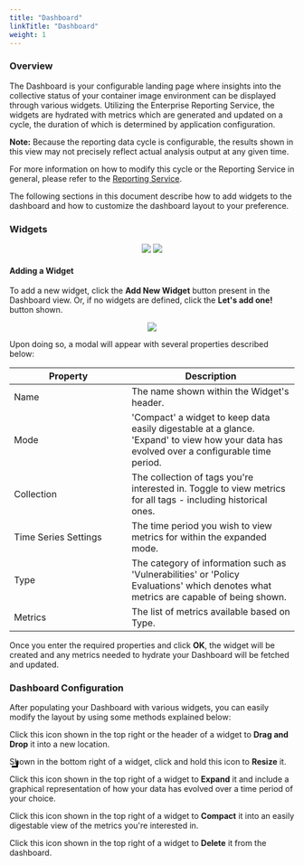 ```yaml
---
title: "Dashboard"
linkTitle: "Dashboard"
weight: 1
---
```


<style>
  table td:first-child {
    min-width: 12rem;
  }
  img.img_medium {
    max-width: 35rem !important;
  }
  img.img_small {
    max-width: 25rem !important;
  }
  img.img_mini {
    max-width: 2rem !important;
  }
  div.centered {
    text-align: center;
  }
  span.resize-wrapper {
    position: relative;
    top: 8px;
    left: 4px;
  }
  span.resize-icon::after {
    content: "";
    position: absolute;
    width: 8px;
    height: 8px;
    border-right: 3px solid black;
    border-bottom: 3px solid black;
  }
</style>

### Overview

The Dashboard is your configurable landing page where insights into the collective status of your container image environment can be displayed through various widgets. Utilizing the Enterprise Reporting Service, the widgets are hydrated with metrics which are generated and updated on a cycle, the duration of which is determined by application configuration.

**Note:** Because the reporting data cycle is configurable, the results shown in this view may not precisely reflect actual analysis output at any given time.

For more information on how to modify this cycle or the Reporting Service in general, please refer to the [Reporting Service](/docs/using/ui_usage/dashboard).

The following sections in this document describe how to add widgets to the dashboard and how to customize the dashboard layout to your preference.

### Widgets

<div class="centered">
  <img class="img_small" src="/WidgetVulnerabilities.png" />
  <img class="img_small" src="/WidgetPolicyEvaluations.png" />
</div>

#### Adding a Widget

To add a new widget, click the **Add New Widget** button present in the Dashboard view. Or, if no widgets are defined, click the **Let's add one!** button shown.

<div class="centered mb-3">
  <img class="img_medium" src="/DashboardAddWidget.png" />
</div>

Upon doing so, a modal will appear with several properties described below:


|    Property          |    Description     |
|----------------------|--------------------|
| Name                 | The name shown within the Widget's header. |
| Mode                 | 'Compact' a widget to keep data easily digestable at a glance. 'Expand' to view how your data has evolved over a configurable time period. |
| Collection           | The collection of tags you're interested in. Toggle to view metrics for all tags - including historical ones. |
| Time Series Settings | The time period you wish to view metrics for within the expanded mode. |
| Type                 | The category of information such as 'Vulnerabilities' or 'Policy Evaluations' which denotes what metrics are capable of being shown. |
| Metrics              | The list of metrics available based on Type. |

Once you enter the required properties and click **OK**, the widget will be created and any metrics needed to hydrate your Dashboard will be fetched and updated.


### Dashboard Configuration

After populating your Dashboard with various widgets, you can easily modify the layout by using some methods explained below:

<i class="fas fa-arrows-alt mr-2"></i>Click this icon shown in the top right or the header of a widget to **Drag and Drop** it into a new location.

<p>
<span class="resize-wrapper"><span class="resize-icon"></span></span><span class="ml-4">Shown in the bottom right of a widget, click and hold this icon to <strong>Resize</strong> it.</span></p>

<i class="fas fa-expand mr-2"></i>Click this icon shown in the top right of a widget to **Expand** it and include a graphical representation of how your data has evolved over a time period of your choice.

<i class="fas fa-compress mr-2"></i>Click this icon shown in the top right of a widget to **Compact** it into an easily digestable view of the metrics you're interested in.

<i class="fas fa-trash mr-2"></i>Click this icon shown in the top right of a widget to **Delete** it from the dashboard.
